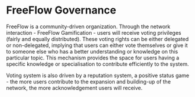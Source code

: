 #  FreeFlow Governance

FreeFlow is a community-driven organization. Through the network interaction - FreeFlow Gamification - users will receive voting privileges (fairly and equally distributed). These voting rights can be either delegated or non-delegated, implying that users can either vote themselves or give it to someone else who has a better understanding or knowledge on this particular topic. This mechanism provides the space for users having a specific knowledge or specialisation to contribute efficiently to the system.

Voting system is also driven by a reputation system, a positive status game - the more users contribute to the expansion and building-up of the network, the more acknowledgement users will receive.